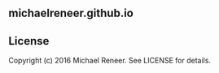 ## michaelreneer.github.io

## License

Copyright (c) 2016 Michael Reneer. See LICENSE for details.

